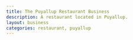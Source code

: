 ```yaml
---
title: The Puyallup Restaurant Business
description: A restaurant located in Puyallup.
layout: business
categories: restaurant, puyallup
---
```

